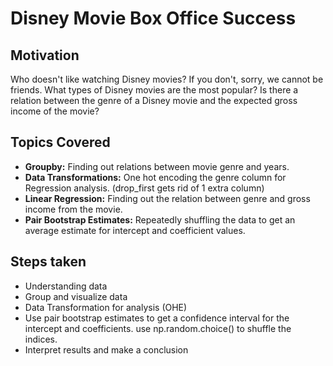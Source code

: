 # Disney Movie Box Office Success
## Motivation
Who doesn't like watching Disney movies? If you don't, sorry, we cannot be friends. What types of Disney movies are the most popular? Is there a relation between the genre of a Disney movie and the expected gross income of the movie?

## Topics Covered
<ul>
<li><strong>Groupby:</strong> Finding out relations between movie genre and years.</li>
<li><strong>Data Transformations:</strong>  One hot encoding the genre column for Regression analysis. (drop_first gets rid of 1 extra column)</li>
<li><strong>Linear Regression:</strong> Finding out the relation between genre and gross income from the movie.</li>
<li><strong>Pair Bootstrap Estimates:</strong> Repeatedly shuffling the data to get an average estimate for intercept and coefficient values.</li>
</ul>

## Steps taken
<ul>
<li>Understanding data</li>
<li>Group and visualize data</li>
<li>Data Transformation for analysis (OHE)</li>
<li> Use pair bootstrap estimates to get a confidence interval for the intercept and coefficients. use np.random.choice() to shuffle the indices.</li>
<li>Interpret results and make a conclusion</li>

</ul>
